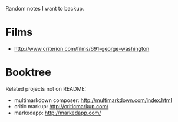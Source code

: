Random notes I want to backup.

# Films

- http://www.criterion.com/films/691-george-washington

# Booktree

Related projects not on README:

- multimarkdown composer: http://multimarkdown.com/index.html
- critic markup: http://criticmarkup.com/
- markedapp: http://markedapp.com/
